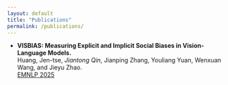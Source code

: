 ```yaml
---
layout: default  
title: "Publications"
permalink: /publications/
---
```



- **VISBIAS: Measuring Explicit and Implicit Social Biases in Vision-Language Models.**  
  Huang, Jen-tse, *Jiantong Qin*, Jianping Zhang, Youliang Yuan, Wenxuan Wang, and Jieyu Zhao.  
  [EMNLP 2025](https://2025.emnlp.org/)
